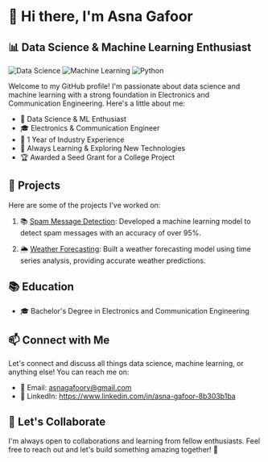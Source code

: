 <!-- Welcome to My GitHub Profile! -->

# 👋 Hi there, I'm Asna Gafoor

## 📊 Data Science & Machine Learning Enthusiast

![Data Science](https://img.shields.io/badge/Data%20Science-%F0%9F%93%8A-blue)
![Machine Learning](https://img.shields.io/badge/Machine%20Learning-%F0%9F%A4%96-green)
![Python](https://img.shields.io/badge/Python-%F0%9F%90%8D-yellow)

Welcome to my GitHub profile! I'm passionate about data science and machine learning with a strong foundation in Electronics and Communication Engineering. Here's a little about me:

- 🔬 Data Science & ML Enthusiast
- 🎓 Electronics & Communication Engineer
- 💼 1 Year of Industry Experience
- 🌱 Always Learning & Exploring New Technologies
- 🏆 Awarded a Seed Grant for a College Project

## 🚀 Projects

Here are some of the projects I've worked on:

1. 📚 [Spam Message Detection](link-to-repo): Developed a machine learning model to detect spam messages with an accuracy of over 95%.

2. 🌦️ [Weather Forecasting](link-to-repo): Built a weather forecasting model using time series analysis, providing accurate weather predictions.

## 📚 Education

- 🎓 Bachelor's Degree in Electronics and Communication Engineering

## 📫 Connect with Me

Let's connect and discuss all things data science, machine learning, or anything else! You can reach me on:

- 📧 Email: asnagafoorv@gmail.com
- 💼 LinkedIn: https://www.linkedin.com/in/asna-gafoor-8b303b1ba

## 🌟 Let's Collaborate

I'm always open to collaborations and learning from fellow enthusiasts. Feel free to reach out and let's build something amazing together! 🌟

<!-- Add any other sections or customizations you'd like -->
